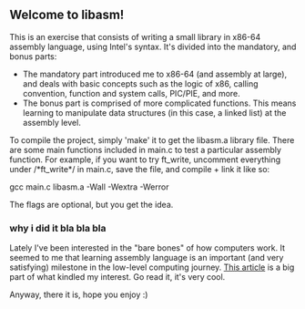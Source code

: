 ## Welcome to libasm!
This is an exercise that consists of writing a small library in x86-64 assembly language, using Intel's syntax.
It's divided into the mandatory, and bonus parts:
  - The mandatory part introduced me to x86-64 (and assembly at large), and deals with basic concepts such as the logic of x86, calling convention, function and system calls, PIC/PIE, and more.
  - The bonus part is comprised of more complicated functions. This means learning to manipulate data structures (in this case, a linked list) at the assembly level.

To compile the project, simply 'make' it to get the libasm.a library file.
There are some main functions included in main.c to test a particular assembly function.
For example, if you want to try ft_write, uncomment everything under /\*ft_write\*/ in main.c, save the file, and compile + link it like so:

gcc main.c libasm.a -Wall -Wextra -Werror

The flags are optional, but you get the idea.

### why i did it bla bla bla
Lately I've been interested in the "bare bones" of how computers work.
It seemed to me that learning assembly language is an important (and very satisfying) milestone in the low-level computing journey.
[This article](https://cpu.land/) is a big part of what kindled my interest. Go read it, it's very cool.

Anyway, there it is, hope you enjoy :)
